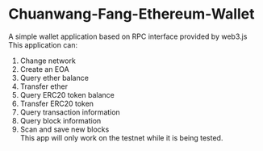# Chuanwang-Fang-Ethereum-Wallet
A simple wallet application based on RPC interface provided by web3.js<br>
This application can:
1. Change network
2. Create an EOA
3. Query ether balance
4. Transfer ether
5. Query ERC20 token balance
6. Transfer ERC20 token
7. Query transaction information
8. Query block information
9. Scan and save new blocks<br>
This app will only work on the testnet while it is being tested.

